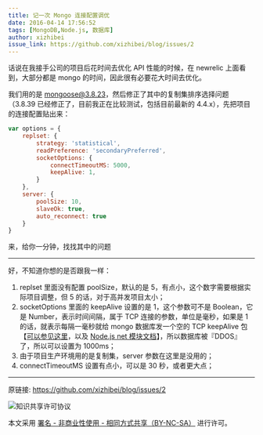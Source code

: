 ```yaml
---
title: 记一次 Mongo 连接配置调优
date: 2016-04-14 17:56:52
tags: [MongoDB,Node.js, 数据库]
author: xizhibei
issue_link: https://github.com/xizhibei/blog/issues/2
---
```

话说在我接手公司的项目后花时间去优化 API 性能的时候，在 newrelic 上面看到，大部分都是 mongo 的时间，因此很有必要花大时间去优化。

我们用的是 mongoose@3.8.23，然后修正了其中的复制集排序选择问题（3.8.39 已经修正了，目前我正在比较测试，包括目前最新的 4.4.x），先把项目的连接配置贴出来：

``` javascript
var options = {
    replset: {
        strategy: 'statistical',
        readPreference: 'secondaryPreferred',
        socketOptions: {
            connectTimeoutMS: 5000,
            keepAlive: 1,
        }
    },
    server: {
        poolSize: 10,
        slaveOk: true,
        auto_reconnect: true
    }
}
```

来，给你一分钟，找找其中的问题

---

好，不知道你想的是否跟我一样：
1. replset 里面没有配置 poolSize，默认的是 5，有点小，这个数字需要根据实际项目调整，但 5 的话，对于高并发项目太小；
2. socketOptions 里面的 keepAlive 设置的是 1，这个参数可不是 Boolean，它是 Number，表示时间间隔，属于 TCP 连接的参数，单位是毫秒，如果是 1 的话，就表示每隔一毫秒就给 mongo 数据库发一个空的 TCP keepAlive 包【[可以参见这里](http://tldp.org/HOWTO/TCP-Keepalive-HOWTO/overview.html)，以及 [Node.js net 模块文档](https://nodejs.org/api/net.html#net_socket_setkeepalive_enable_initialdelay)】，所以数据库被『DDOS』了，所以可以设置为 1000ms；
3. 由于项目生产环境用的是复制集，server 参数在这里是没用的；
4. connectTimeoutMS 设置有点小，可以是 30 秒，或者更大点；


***
原链接: https://github.com/xizhibei/blog/issues/2

![知识共享许可协议](https://i.creativecommons.org/l/by-nc-sa/4.0/88x31.png "署名 - 非商业性使用 - 相同方式共享（BY-NC-SA）")

本文采用 [署名 - 非商业性使用 - 相同方式共享（BY-NC-SA）](https://creativecommons.org/licenses/by-nc-sa/4.0/deed.zh) 进行许可。
